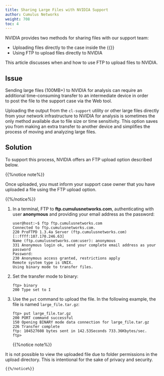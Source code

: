 ```yaml
---
title: Sharing Large Files with NVIDIA Support
author: Cumulus Networks
weight: 708
toc: 4
---
```


NVIDIA provides two methods for sharing files with our support team:

- Uploading files directly to the case inside the {{<exlink url="https://support.mellanox.com/s/contact-support-page" text="Web tool">}}
- Using FTP to upload files directly to NVIDIA

This article discusses when and how to use FTP to upload files to NVIDIA.

## Issue

Sending large files (100MB+) to NVIDIA for analysis can require an additional time-consuming transfer to an intermediate device in order to post the file to the support case via the Web tool.

Uploading the output from the `cl-support` utility or other large files directly from your network infrastructure to NVIDIA for analysis is sometimes the only method available due to file size or time sensitivity. This option saves you from making an extra transfer to another device and simplifies the process of moving and analyzing large files.

## Solution

To support this process, NVIDIA offers an FTP upload option described below.

{{%notice note%}}

Once uploaded, you must inform your support case owner that you have uploaded a file using the FTP upload option.

{{%/notice%}}

1.  In a terminal, FTP to  **ftp.cumulusnetworks.com**, authenticating with user **anonymous** and providing your email address as the password:  

        user@host:~$ ftp ftp.cumulusnetworks.com
        Connected to ftp.cumulusnetworks.com.
        220 ProFTPD 1.3.4a Server (ftp.cumulusnetworks.com) [::ffff:107.170.246.63]
        Name (ftp.cumulusnetworks.com:user): anonymous
        331 Anonymous login ok, send your complete email address as your password
        Password:
        230 Anonymous access granted, restrictions apply
        Remote system type is UNIX.
        Using binary mode to transfer files.

2.  Set the transfer mode to binary:  

        ftp> binary
        200 Type set to I

3.  Use the `put` command to upload the file. In the following example, the file is named `large_file.tar.gz`:  

        ftp> put large_file.tar.gz
        200 PORT command successful
        150 Opening BINARY mode data connection for large_file.tar.gz
        226 Transfer complete
        ftp: 104527608 bytes sent in 142.53Seconds 733.36Kbytes/sec.
        ftp>

    {{%notice note%}}

It is not possible to view the uploaded file due to folder permissions in the upload directory. This is intentional for the sake of privacy and security.

    {{%/notice%}}
